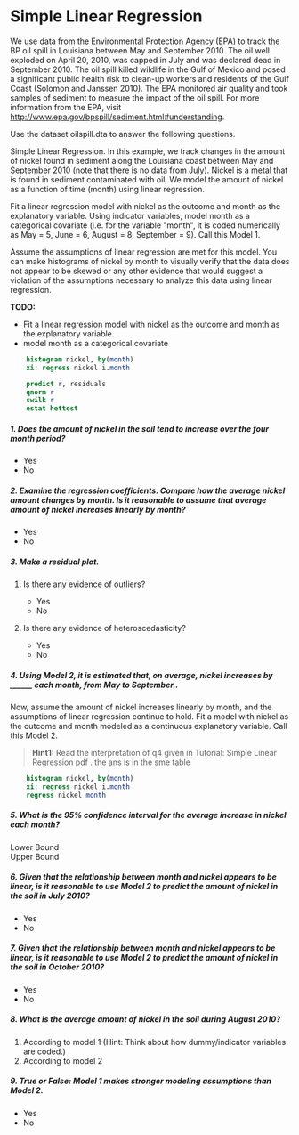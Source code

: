 # Simple Linear Regression #
 We use data from the Environmental Protection Agency (EPA) to track the BP oil spill in Louisiana between May and September 2010. The oil well exploded on April 20, 2010, was capped in July and was declared dead in September 2010. The oil spill killed wildlife in the Gulf of Mexico and posed a significant public health risk to clean-up workers and residents of the Gulf Coast (Solomon and Janssen 2010). The EPA monitored air quality and took samples of sediment to measure the impact of the oil spill. For more information from the EPA, visit http://www.epa.gov/bpspill/sediment.html#understanding.   
  
Use the dataset oilspill.dta to answer the following questions.  
  
Simple Linear Regression. In this example, we track changes in the amount of nickel found in sediment along the Louisiana coast between May and September 2010 (note that there is no data from July). Nickel is a metal that is found in sediment contaminated with oil. We model the amount of nickel as a function of time (month) using linear regression.  
  
Fit a linear regression model with nickel as the outcome and month as the explanatory variable. Using indicator variables, model month as a categorical covariate (i.e. for the variable "month", it is coded numerically as May = 5, June = 6, August = 8, September = 9). Call this Model 1.   
  
Assume the assumptions of linear regression are met for this model. You can make histograms of nickel by month to visually verify that the data does not appear to be skewed or any other evidence that would suggest a violation of the assumptions necessary to analyze this data using linear regression.  
  
**TODO:**
* Fit a linear regression model with nickel as the outcome and month as the explanatory variable. 
* model month as a categorical covariate

```stata
	histogram nickel, by(month)
	xi: regress nickel i.month

	predict r, residuals
	qnorm r
	swilk r
	estat hettest
```

##### 1. Does the amount of nickel in the soil tend to increase over the four month period? #####
* Yes
* No

##### 2. Examine the regression coefficients. Compare how the average nickel amount changes by month. Is it reasonable to assume that average amount of nickel increases linearly by month? #####
* Yes
* No

##### 3. Make a residual plot. #####

1. Is there any evidence of outliers? 
	* Yes
	* No

2. Is there any evidence of heteroscedasticity?
	* Yes
	* No

##### 4. Using Model 2, it is estimated that, on average, nickel increases by ______ each month, from May to September.. #####
Now, assume the amount of nickel increases linearly by month, and the assumptions of linear regression continue to hold. Fit a model with nickel as the outcome and month modeled as a continuous explanatory variable. Call this Model 2. 
> **Hint1:** Read the interpretation of q4 given in Tutorial: Simple Linear Regression pdf . the ans is in the sme table 

```stata
	histogram nickel, by(month)
	xi: regress nickel i.month
	regress nickel month
```


##### 5. What is the 95% confidence interval for the average increase in nickel each month? #####
Lower Bound  
Upper Bound  

##### 6. Given that the relationship between month and nickel appears to be linear, is it reasonable to use Model 2 to predict the amount of nickel in the soil in July 2010? #####
* Yes
* No

##### 7. Given that the relationship between month and nickel appears to be linear, is it reasonable to use Model 2 to predict the amount of nickel in the soil in October 2010? #####
* Yes
* No

##### 8. What is the average amount of nickel in the soil during August 2010?  #####

1. According to model 1 (Hint: Think about how dummy/indicator variables are coded.)
2. According to model 2

##### 9. True or False: Model 1 makes stronger modeling assumptions than Model 2. #####
* Yes
* No



